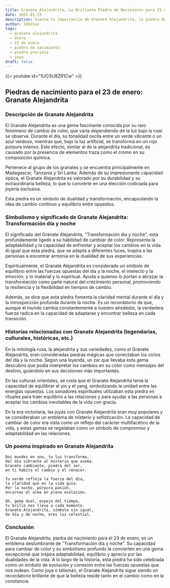 ```yaml
---
title: Granate Alejandrita, La Brillante Piedra de Nacimiento para 23 de enero
date: 2025-01-23
description: Sienta la importancia de Granate Alejandrita, la piedra de nacimiento de 23 de enero que simboliza Transformación día y noche. Deje que su belleza y significado iluminen su día.
author: 365días
tags:
  - granate alejandrita
  - enero
  - 23 de enero
  - piedra de nacimiento
  - piedra preciosa
  - joya
draft: false
---
```


{{< youtube id="1UO3U8ZR1Cw" >}}

## Piedras de nacimiento para el 23 de enero: Granate Alejandrita

### Descripción de Granate Alejandrita

El Granate Alejandrita es una gema fascinante conocida por su raro fenómeno de cambio de color, que varía dependiendo de la luz bajo la cual se observe. Durante el día, su tonalidad oscila entre un verde vibrante o un azul verdoso, mientras que, bajo la luz artificial, se transforma en un rojo púrpura intenso. Este efecto, similar al de la alejandrita tradicional, es causado por la presencia de elementos traza como el cromo en su composición química.

Pertenece al grupo de los granates y se encuentra principalmente en Madagascar, Tanzania y Sri Lanka. Además de su impresionante capacidad óptica, el Granate Alejandrita es valorado por su durabilidad y su extraordinaria belleza, lo que lo convierte en una elección codiciada para joyería exclusiva.

Esta piedra es un símbolo de dualidad y transformación, encapsulando la idea de cambio continuo y equilibrio entre opuestos.

### Simbolismo y significado de Granate Alejandrita: Transformación día y noche

El significado del Granate Alejandrita, "Transformación día y noche", está profundamente ligado a su habilidad de cambiar de color. Representa la adaptabilidad y la capacidad de enfrentar y aceptar los cambios en la vida. Al igual que esta piedra, que se adapta a diferentes luces, inspira a las personas a encontrar armonía en la dualidad de sus experiencias.

Espiritualmente, el Granate Alejandrita es considerado un símbolo de equilibrio entre las fuerzas opuestas del día y la noche, el intelecto y la emoción, y lo material y lo espiritual. Ayuda a quienes lo portan a abrazar la transformación como parte natural del crecimiento personal, promoviendo la resiliencia y la flexibilidad en tiempos de cambio.

Además, se dice que esta piedra fomenta la claridad mental durante el día y la introspección profunda durante la noche. Es un recordatorio de que, aunque el mundo cambia constantemente a nuestro alrededor, la verdadera fuerza radica en la capacidad de adaptarse y encontrar belleza en cada transición.

### Historias relacionadas con Granate Alejandrita (legendarias, culturales, históricas, etc.)

En la mitología rusa, la alejandrita y sus variedades, como el Granate Alejandrita, eran consideradas piedras mágicas que conectaban los ciclos del día y la noche. Según una leyenda, un zar que llevaba esta gema descubrió que podía interpretar los cambios en su color como mensajes del destino, guiándolo en sus decisiones más importantes.

En las culturas orientales, se creía que el Granate Alejandrita tenía la capacidad de equilibrar el yin y el yang, simbolizando la unidad entre las energías opuestas. Los sanadores espirituales utilizaban esta piedra en rituales para traer equilibrio a las relaciones y para ayudar a las personas a aceptar los cambios inevitables de la vida con gracia.

En la era victoriana, las joyas con Granate Alejandrita eran muy populares y se consideraban un emblema de misterio y sofisticación. La capacidad de cambiar de color era vista como un reflejo del carácter multifacético de la vida, y estas gemas se regalaban como un símbolo de compromiso y adaptabilidad en las relaciones.

### Un poema inspirado en Granate Alejandrita

```
Dos mundos en uno, tu luz transforma,  
del día vibrante al misterio que asoma.  
Granate cambiante, piedra del ser,  
en ti habita el cambio y el renacer.  

Tu verde refleja la fuerza del día,  
la claridad que en la vida guía.  
Por la noche, púrpura pasión,  
encarnas el alma en plena evolución.  

Oh, gema dual, espejo del tiempo,  
tu brillo nos lleva a cada momento.  
Granate Alejandrita, símbolo sin igual,  
de día y de noche, eres luz celestial.
```

### Conclusión

El Granate Alejandrita, piedra de nacimiento para el 23 de enero, es un emblema deslumbrante de "Transformación día y noche". Su capacidad para cambiar de color y su simbolismo profundo la convierten en una gema excepcional que inspira adaptabilidad, equilibrio y aprecio por las dualidades de la vida. A lo largo de la historia, esta piedra ha sido celebrada como un símbolo de evolución y conexión entre las fuerzas opuestas que nos rodean. Como joya o talismán, el Granate Alejandrita sigue siendo un recordatorio brillante de que la belleza reside tanto en el cambio como en la constancia.